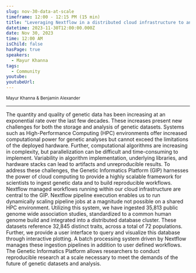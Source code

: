```yaml
---
slug: nov-30-data-at-scale
timeframe: 12:00 - 12:15 PM (15 min)
title: "Leveraging Nextflow in a distributed cloud infrastructure to analyze genetic data at scale"
datetime: 2023-11-30T12:00:00.000Z
date: Nov 30, 2023
time: 12:00 AM
isChild: false
hasPage: true
speakers:
  - Mayur Khanna
tags:
  - Community
youtube:
youtubeUrl:
---
```

<div className="mb-4">
  <small className="typo-small">
    Mayur Khanna & Benjamin Alexander
  </small>
</div>

<hr className="border-t border-gray-50 mb-4 opacity-20" />

The quantity and quality of genetic data has been increasing at an exponential rate over the last few decades. These increases present new challenges for both the storage and analysis of genetic datasets. Systems such as High-Performance Computing (HPC) environments offer increased computational power for genetic analyses but cannot exceed the limitations of the deployed hardware. Further, computational algorithms are increasing in complexity, but parallelization can be difficult and time-consuming to implement. Variability in algorithm implementation, underlying libraries, and hardware stacks can lead to artifacts and unreproducible results. To address these challenges, the Genetic Informatics Platform (GIP) harnesses the power of cloud computing to provide a highly scalable framework for scientists to ingest genetic data and to build reproducible workflows. Nextflow managed workflows running within our cloud infrastructure are central to the GIP. Nextflow pipeline execution enables us to run dynamically scaling pipeline jobs at a magnitude not possible on a shared HPC environment. Utilizing this system, we have ingested 35,813 public genome wide association studies, standardized to a common human genome build and integrated into a distributed database cluster. These datasets reference 32,845 distinct traits, across a total of 72 populations. Further, we provide a user interface to query and visualize this database through interactive plotting. A batch processing system driven by Nextflow manages these ingestion pipelines in addition to user defined workflows. The Genetic Informatics Platform allows researchers to conduct reproducible research at a scale necessary to meet the demands of the future of genetic datasets and analysis.
